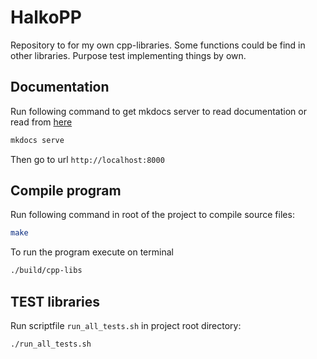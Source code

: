 # HalkoPP

Repository to for my own cpp-libraries. Some functions could be find in other libraries. Purpose test implementing things by own.

## Documentation

Run following command to get mkdocs server to read documentation or read from [here](./docs)

```bash
mkdocs serve
```

Then go to url `http://localhost:8000`

## Compile program

Run following command in root of the project to compile source files:

```bash
make
```

To run the program execute on terminal

```bash
./build/cpp-libs
```

## TEST libraries

Run scriptfile `run_all_tests.sh` in project root directory:

```bash
./run_all_tests.sh
```
